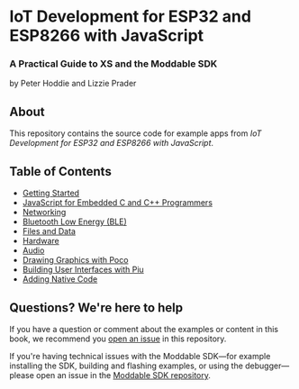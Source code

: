 # IoT Development for ESP32 and ESP8266 with JavaScript
### A Practical Guide to XS and the Moddable SDK

by Peter Hoddie and Lizzie Prader

## About

This repository contains the source code for example apps from *IoT Development for ESP32 and ESP8266 with JavaScript*.

## Table of Contents

* [Getting Started](./ch1-gettingstarted)
* [JavaScript for Embedded C and C++ Programmers](./ch2-jsforembedded)
* [Networking](./ch3-network)
* [Bluetooth Low Energy (BLE)](./ch4-ble)
* [Files and Data](./ch5-files)
* [Hardware](./ch6-hardware)
* [Audio](./ch7-audio)
* [Drawing Graphics with Poco](./ch9-poco)
* [Building User Interfaces with Piu](./ch10-piu)
* [Adding Native Code](./ch11-native)

## Questions? We're here to help

If you have a question or comment about the examples or content in this book, we recommend you [open an issue](https://github.com/Moddable-OpenSource/iot-product-dev-book/issues) in this repository.

If you're having technical issues with the Moddable SDK—for example installing the SDK, building and flashing examples, or using the debugger—please open an issue in the [Moddable SDK repository](https://github.com/Moddable-OpenSource/moddable/).